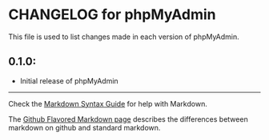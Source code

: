 # CHANGELOG for phpMyAdmin

This file is used to list changes made in each version of phpMyAdmin.

## 0.1.0:

* Initial release of phpMyAdmin

- - -
Check the [Markdown Syntax Guide](http://daringfireball.net/projects/markdown/syntax) for help with Markdown.

The [Github Flavored Markdown page](http://github.github.com/github-flavored-markdown/) describes the differences between markdown on github and standard markdown.
